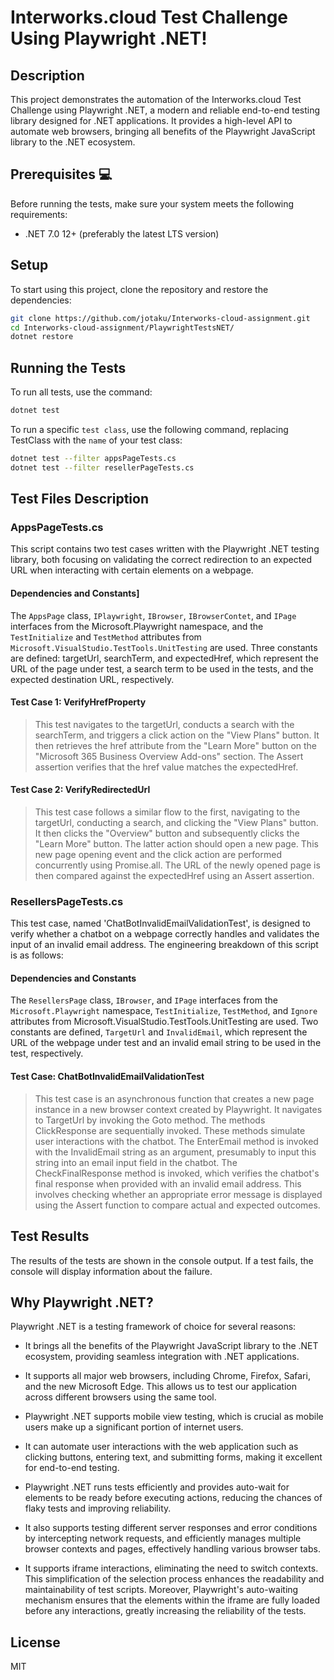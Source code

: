 # Interworks.cloud Test Challenge Using Playwright .NET!

## Description

This project demonstrates the automation of the Interworks.cloud Test Challenge using Playwright .NET, a modern and reliable end-to-end testing library designed for .NET applications. It provides a high-level API to automate web browsers, bringing all benefits of the Playwright JavaScript library to the .NET ecosystem.

## Prerequisites 💻

Before running the tests, make sure your system meets the following requirements:

- .NET 7.0 12+ (preferably the latest LTS version)

## Setup

To start using this project, clone the repository and restore the dependencies:

```bash
git clone https://github.com/jotaku/Interworks-cloud-assignment.git
cd Interworks-cloud-assignment/PlaywrightTestsNET/
dotnet restore
```

## Running the Tests

To run all tests, use the command:

```bash
dotnet test
```

To run a specific `test class`, use the following command, replacing TestClass with the `name` of your test class:

```bash
dotnet test --filter appsPageTests.cs
dotnet test --filter resellerPageTests.cs
```

## Test Files Description

### AppsPageTests.cs

This script contains two test cases written with the Playwright .NET testing library, both focusing on validating the correct redirection to an expected URL when interacting with certain elements on a webpage.

#### Dependencies and Constants]

The `AppsPage` class, `IPlaywright`, `IBrowser`, `IBrowserContet`, and `IPage` interfaces from the Microsoft.Playwright namespace, and the `TestInitialize` and `TestMethod` attributes from `Microsoft.VisualStudio.TestTools.UnitTesting` are used. Three constants are defined: targetUrl, searchTerm, and expectedHref, which represent the URL of the page under test, a search term to be used in the tests, and the expected destination URL, respectively.

#### Test Case 1: VerifyHrefProperty

> This test navigates to the targetUrl, conducts a search with the searchTerm, and triggers a click action on the "View Plans" button. It then retrieves the href attribute from the "Learn More" button on the "Microsoft 365 Business Overview Add-ons" section. The Assert assertion verifies that the href value matches the expectedHref.

#### Test Case 2: VerifyRedirectedUrl

> This test case follows a similar flow to the first, navigating to the targetUrl, conducting a search, and clicking the "View Plans" button. It then clicks the "Overview" button and subsequently clicks the "Learn More" button. The latter action should open a new page. This new page opening event and the click action are performed concurrently using Promise.all. The URL of the newly opened page is then compared against the expectedHref using an Assert assertion.

### ResellersPageTests.cs

This test case, named 'ChatBotInvalidEmailValidationTest', is designed to verify whether a chatbot on a webpage correctly handles and validates the input of an invalid email address. The engineering breakdown of this script is as follows:

#### Dependencies and Constants

The `ResellersPage` class, `IBrowser`, and `IPage` interfaces from the `Microsoft.Playwright` namespace, `TestInitialize`, `TestMethod`, and `Ignore` attributes from Microsoft.VisualStudio.TestTools.UnitTesting are used. Two constants are defined, `TargetUrl` and `InvalidEmail`, which represent the URL of the webpage under test and an invalid email string to be used in the test, respectively.

#### Test Case: ChatBotInvalidEmailValidationTest

> This test case is an asynchronous function that creates a new page instance in a new browser context created by Playwright. It navigates to TargetUrl by invoking the Goto method. The methods ClickResponse are sequentially invoked. These methods simulate user interactions with the chatbot. The EnterEmail method is invoked with the InvalidEmail string as an argument, presumably to input this string into an email input field in the chatbot. The CheckFinalResponse method is invoked, which verifies the chatbot's final response when provided with an invalid email address. This involves checking whether an appropriate error message is displayed using the Assert function to compare actual and expected outcomes.

## Test Results

The results of the tests are shown in the console output. If a test fails, the console will display information about the failure.

## Why Playwright .NET?

Playwright .NET is a testing framework of choice for several reasons:

- It brings all the benefits of the Playwright JavaScript library to the .NET ecosystem, providing seamless integration with .NET applications.

- It supports all major web browsers, including Chrome, Firefox, Safari, and the new Microsoft Edge. This allows us to test our application across different browsers using the same tool.

- Playwright .NET supports mobile view testing, which is crucial as mobile users make up a significant portion of internet users.

- It can automate user interactions with the web application such as clicking buttons, entering text, and submitting forms, making it excellent for end-to-end testing.

- Playwright .NET runs tests efficiently and provides auto-wait for elements to be ready before executing actions, reducing the chances of flaky tests and improving reliability.

- It also supports testing different server responses and error conditions by intercepting network requests, and efficiently manages multiple browser contexts and pages, effectively handling various browser tabs.

- It supports iframe interactions, eliminating the need to switch contexts. This simplification of the selection process enhances the readability and maintainability of test scripts. Moreover, Playwright's auto-waiting mechanism ensures that the elements within the iframe are fully loaded before any interactions, greatly increasing the reliability of the tests.

## License

MIT
